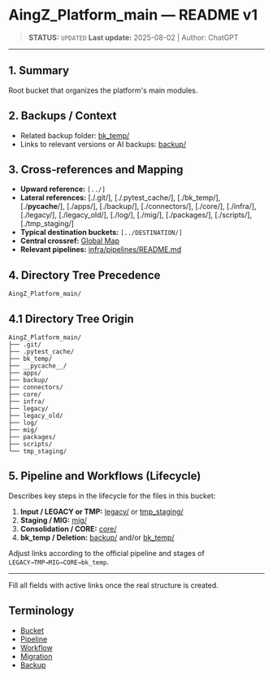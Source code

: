# AingZ_Platform_main — README v1

> **STATUS:** `UPDATED`
> **Last update:** 2025-08-02 | Author: ChatGPT

---

## 1. Summary
Root bucket that organizes the platform's main modules.

## 2. Backups / Context
- Related backup folder: [bk_temp/](bk_temp/)
- Links to relevant versions or AI backups: [backup/](backup/)

## 3. Cross‑references and Mapping
- **Upward reference:** `[../]`
- **Lateral references:** [./.git/], [./.pytest_cache/], [./bk_temp/], [./__pycache__/], [./apps/], [./backup/], [./connectors/], [./core/], [./infra/], [./legacy/], [./legacy_old/], [./log/], [./mig/], [./packages/], [./scripts/], [./tmp_staging/]
- **Typical destination buckets:** `[../DESTINATION/]`
- **Central crossref:** [Global Map](core/data/crossref_mapping_buckets_aingz_platform_v_1_20250731.md)
- **Relevant pipelines:** [infra/pipelines/README.md](infra/pipelines/README.md)

## 4. Directory Tree Precedence
```text
AingZ_Platform_main/
```

## 4.1 Directory Tree Origin
```text
AingZ_Platform_main/
├── .git/
├── .pytest_cache/
├── bk_temp/
├── __pycache__/
├── apps/
├── backup/
├── connectors/
├── core/
├── infra/
├── legacy/
├── legacy_old/
├── log/
├── mig/
├── packages/
├── scripts/
└── tmp_staging/
```

## 5. Pipeline and Workflows (Lifecycle)
Describes key steps in the lifecycle for the files in this bucket:
1. **Input / LEGACY or TMP:** [legacy/](legacy/) or [tmp_staging/](tmp_staging/)
2. **Staging / MIG:** [mig/](mig/)
3. **Consolidation / CORE:** [core/](core/)
4. **bk_temp / Deletion:** [backup/](backup/) and/or [bk_temp/](bk_temp/)

Adjust links according to the official pipeline and stages of `LEGACY→TMP→MIG→CORE→bk_temp`.

---

Fill all fields with active links once the real structure is created.

## Terminology
- [Bucket](core/kns/glossary/rw_b_glosario_code_v_2_20250729.md#buck-bucket)
- [Pipeline](core/kns/glossary/rw_b_glosario_code_v_2_20250729.md#pipe-pipeline)
- [Workflow](core/kns/glossary/rw_b_glosario_code_v_2_20250729.md#wf-workflow)
- [Migration](core/kns/glossary/rw_b_glosario_code_v_2_20250729.md#mig-migration)
- [Backup](core/kns/glossary/rw_b_glosario_code_v_2_20250729.md#bk-backup)
